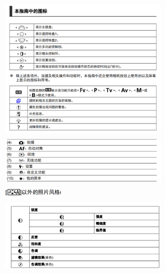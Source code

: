 ![](image-20220705203722416.png)

![image-20220706095243002](image-20220706095243002.png)

![image-20220706101147328](image-20220706101147328.png)

![image-20220706220857170](image-20220706220857170.png)
